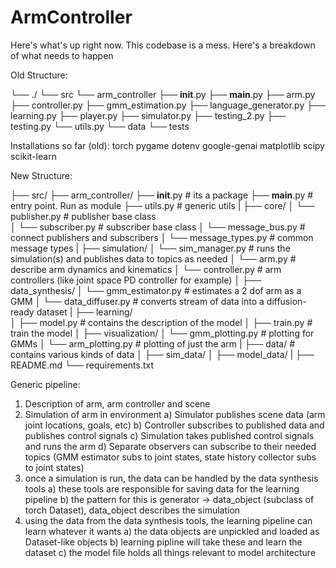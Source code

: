 # ArmController



Here's what's up right now. This codebase is a mess. Here's a breakdown of what needs to happen

Old Structure:

└── ./
    └── src
        └── arm_controller
            ├── __init__.py
            ├── __main__.py
            ├── arm.py
            ├── controller.py
            ├── gmm_estimation.py
            ├── language_generator.py
            ├── learning.py
            ├── player.py
            ├── simulator.py
            ├── testing_2.py
            ├── testing.py
            └── utils.py
    └── data
    └── tests

Installations so far (old):
    torch
    pygame
    dotenv
    google-genai
    matplotlib
    scipy
    scikit-learn


New Structure:

├── src/
    ├── arm_controller/
        ├── __init__.py             # its a package
        ├── __main__.py             # entry point. Run as module
        ├── utils.py                # generic utils
        |
        ├── core/
        │   └── publisher.py        # publisher base class  
        │   └── subscriber.py       # subscriber base class
        │   └── message_bus.py      # connect publishers and subscribers
        │   └── message_types.py    # common message types
        |
        ├── simulation/
        │   └── sim_manager.py      # runs the simulation(s) and publishes data to topics as needed
        │   └── arm.py              # describe arm dynamics and kinematics
        │   └── controller.py       # arm controllers (like joint space PD controller for example)
        │
        ├── data_synthesis/
        │   └── gmm_estimator.py    # estimates a 2 dof arm as a GMM
        │   └── data_diffuser.py    # converts stream of data into a diffusion-ready dataset
        |
        ├── learning/                
        │   ├── model.py            # contains the description of the model
        │   ├── train.py            # train the model
        │
        ├── visualization/
        │   └── gmm_plotting.py     # plotting for GMMs
        │   └── arm_plotting.py     # plotting of just the arm
|
├── data/                   # contains various kinds of data
│   ├── sim_data/
│   ├── model_data/
|
├── README.md
└── requirements.txt


Generic pipeline:

1) Description of arm, arm controller and scene
2) Simulation of arm in environment
    a) Simulator publishes scene data (arm joint locations, goals, etc)
    b) Controller subscribes to published data and publishes control signals
    c) Simulation takes published control signals and runs the arm
    d) Separate observers can subscribe to their needed topics (GMM estimator subs to joint states, state history collector subs to joint states)
3) once a simulation is run, the data can be handled by the data synthesis tools
    a) these tools are responsible for saving data for the learning pipeline
    b) the pattern for this is generator -> data_object (subclass of torch Dataset), data_object describes the simulation
4) using the data from the data synthesis tools, the learning pipeline can learn whatever it wants
    a) the data objects are unpickled and loaded as Dataset-like objects
    b) learning pipline will take these and learn the dataset
    c) the model file holds all things relevant to model architecture